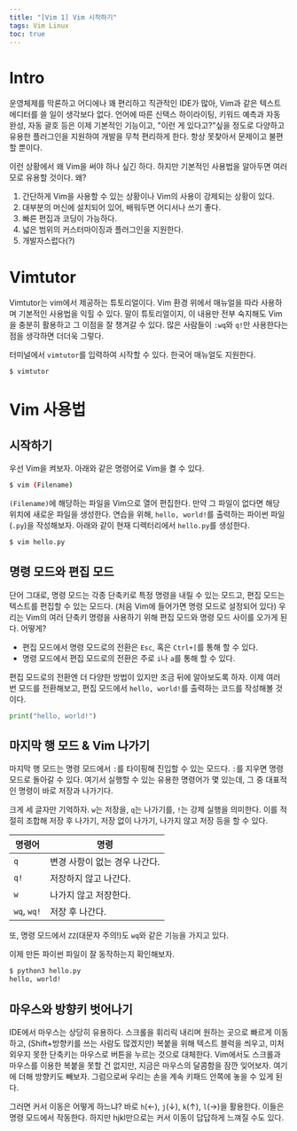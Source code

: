```yaml
---
title: "[Vim 1] Vim 시작하기"
tags: Vim Linux
toc: true
---
```


# Intro
운영체제를 막론하고 어디에나 꽤 편리하고 직관적인 IDE가 많아, Vim과 같은 텍스트 에디터를 쓸 일이 생각보다 없다. 언어에 따른 신택스 하이라이팅, 키워드 예측과 자동 완성, 자동 괄호 등은 이제 기본적인 기능이고, "이런 게 있다고?"싶을 정도로 다양하고 유용한 플러그인을 지원하여 개발을 무척 편리하게 한다. 항상 못찾아서 문제이고 불편할 뿐이다.

이런 상황에서 왜 Vim을 써야 하나 싶긴 하다. 하지만 기본적인 사용법을 알아두면 여러모로 유용할 것이다. 왜?

1. 간단하게 Vim을 사용할 수 있는 상황이나 Vim의 사용이 강제되는 상황이 있다.
2. 대부분의 머신에 설치되어 있어, 배워두면 어디서나 쓰기 좋다.
3. 빠른 편집과 코딩이 가능하다.
4. 넓은 범위의 커스터마이징과 플러그인을 지원한다.
5. 개발자스럽다(?)


# Vimtutor
Vimtutor는 vim에서 제공하는 튜토리얼이다. Vim 환경 위에서 매뉴얼을 따라 사용하며 기본적인 사용법을 익힐 수 있다. 말이 튜토리얼이지, 이 내용만 전부 숙지해도 Vim을 충분히 활용하고 그 이점을 잘 챙겨갈 수 있다. 많은 사람들이 `:wq`와 `q!`만 사용한다는 점을 생각하면 더더욱 그렇다.

터미널에서 `vimtutor`를 입력하여 시작할 수 있다. 한국어 매뉴얼도 지원한다.

```bash
$ vimtutor
```

# Vim 사용법
## 시작하기
우선 Vim을 켜보자. 아래와 같은 명령어로 Vim을 켤 수 있다.

```bash
$ vim (Filename)
```

`(Filename)`에 해당하는 파일을 Vim으로 열어 편집한다. 만약 그 파일이 없다면 해당 위치에 새로운 파일을 생성한다. 연습을 위해, `hello, world!`를 출력하는 파이썬 파일(`.py`)을 작성해보자. 아래와 같이 현재 디렉터리에서 `hello.py`를 생성한다.

```bash
$ vim hello.py
```

## 명령 모드와 편집 모드
단어 그대로, 명령 모드는 각종 단축키로 특정 명령을 내릴 수 있는 모드고, 편집 모드는 텍스트를 편집할 수 있는 모드다. (처음 Vim에 들어가면 명령 모드로 설정되어 있다) 우리는 Vim의 여러 단축키 명령을 사용하기 위해 편집 모드와 명령 모드 사이를 오가게 된다. 어떻게?

- 편집 모드에서 명령 모드로의 전환은 `Esc`, 혹은 `Ctrl+[`를 통해 할 수 있다. 
- 명령 모드에서 편집 모드로의 전환은 주로 `i`나 `a`를 통해 할 수 있다.

편집 모드로의 전환엔 더 다양한 방법이 있지만 조금 뒤에 알아보도록 하자. 이제 여러 번 모드를 전환해보고, 편집 모드에서 `hello, world!`를 출력하는 코드를 작성해볼 것이다.

```Python
print("hello, world!")
```

## 마지막 행 모드 & Vim 나가기
마지막 행 모드는 명령 모드에서 `:`를 타이핑해 진입할 수 있는 모드다. `:`를 지우면 명령 모드로 돌아갈 수 있다. 여기서 실행할 수 있는 유용한 명령어가 몇 있는데, 그 중 대표적인 명령이 바로 저장과 나가기다.

크게 세 글자만 기억하자. `w`는 저장을, `q`는 나가기를, `!`는 강제 실행을 의미한다. 이를 적절히 조합해 저장 후 나가기, 저장 없이 나가기, 나가지 않고 저장 등을 할 수 있다.

명령어 | 명령
---|---
`q` | 변경 사항이 없는 경우 나간다. 
`q!` | 저장하지 않고 나간다.
`w` | 나가지 않고 저장한다.
`wq`, `wq!` | 저장 후 나간다.

또, 명령 모드에서 `ZZ`(대문자 주의!)도 `wq`와 같은 기능을 가지고 있다.

이제 만든 파이썬 파일이 잘 동작하는지 확인해보자.

```bash
$ python3 hello.py
hello, world!
```

## 마우스와 방향키 벗어나기
IDE에서 마우스는 상당히 유용하다. 스크롤을 휘리릭 내리며 원하는 곳으로 빠르게 이동하고, (Shift+방향키를 쓰는 사람도 많겠지만) 복붙을 위해 텍스트 블럭을 씌우고, 미처 외우지 못한 단축키는 마우스로 버튼을 누르는 것으로 대체한다. Vim에서도 스크롤과 마우스를 이용한 복붙을 못할 건 없지만, 지금은 마우스의 달콤함을 잠깐 잊어보자. 여기에 더해 방향키도 빼보자. 그럼으로써 우리는 손을 계속 키패드 안쪽에 놓을 수 있게 된다.

그러면 커서 이동은 어떻게 하느냐? 바로 `h`(←), `j`(↓), `k`(↑), `l`(→)을 활용한다. 이들은 명령 모드에서 작동한다. 하지만 hjkl만으로는 커서 이동이 답답하게 느껴질 수도 있다.  
